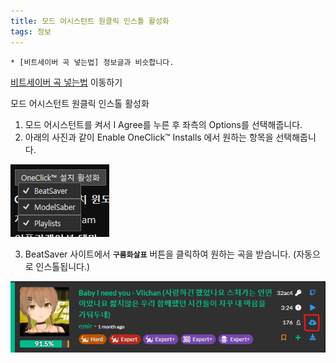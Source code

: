 ```yaml
---
title: 모드 어시스턴트 원클릭 인스톨 활성화
tags: 정보
---
```


```
* [비트세이버 곡 넣는법] 정보글과 비슷합니다.
```
[비트세이버 곡 넣는법](/2023/02/10/how-to-put-song.html) 이동하기


모드 어시스턴트 원클릭 인스톨 활성화


1. 모드 어시스턴트를 켜서 I Agree를 누른 후 좌측의 Options를 선택해줍니다.
2. 아래의 사진과 같이 Enable OneClick™ Installs 에서 원하는 항목을 선택해줍니다.

![](/img/information/44.png)

3. BeatSaver 사이트에서 **`구름화살표`** 버튼을 클릭하여 원하는 곡을 받습니다. (자동으로 인스톨됩니다.)

![](/img/information/45.png)